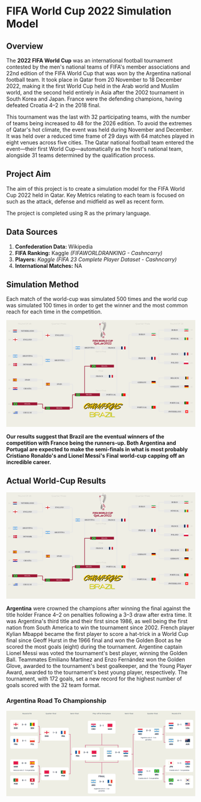 

# FIFA World Cup 2022 Simulation Model

## Overview

The **2022 FIFA World Cup** was an international football tournament contested by the men's national teams of FIFA's member associations and 22nd edition of the FIFA World Cup that was won by the Argentina national football team. It took place in Qatar from 20 November to 18 December 2022, making it the first World Cup held in the Arab world and Muslim world, and the second held entirely in Asia after the 2002 tournament in South Korea and Japan. France were the defending champions, having defeated Croatia 4–2 in the 2018 final.

This tournament was the last with 32 participating teams, with the number of teams being increased to 48 for the 2026 edition. To avoid the extremes of Qatar's hot climate, the event was held during November and December. It was held over a reduced time frame of 29 days with 64 matches played in eight venues across five cities. The Qatar national football team entered the event—their first World Cup—automatically as the host's national team, alongside 31 teams determined by the qualification process.

## Project Aim

The aim of this project is to create a simulation model for the FIFA World Cup 2022 held in Qatar. Key Metrics relating to each team is focused on such as the attack, defense and midfield as well as recent form.

The project is completed using R as the primary language.

## Data Sources

1. **Confederation Data:** Wikipedia
2. **FIFA Ranking:** Kaggle *(FIFAWORLDRANKING - Cashncarry)*
3. **Players:** *Kaggle (FIFA 23 Complete Player Dataset - Cashncarry)*
4. **International Matches:** NA

## Simulation Method

Each match of the world-cup was simulated 500 times and the world cup was simulated 100 times in order to get the winner and the most common reach for each time in the competition.

<img src="https://raw.githubusercontent.com/Jeffreyjose29/FIFAWorldCupSimulation/main/Images/SimulationKnockout.png" alt="ReadMe" />

**Our results suggest that Brazil are the eventual winners of the competition with France being the runners-up. Both Argentina and Portugal are expected to make the semi-finals in what is most probably Cristiano Ronaldo's and Lionel Messi's Final world-cup capping off an incredible career.**

## Actual World-Cup Results

<img src="https://raw.githubusercontent.com/Jeffreyjose29/FIFAWorldCupSimulation/main/Images/SimulationKnockout.png" alt="Argentina Champions" />

**Argentina** were crowned the champions after winning the final against the title holder France 4–2 on penalties following a 3–3 draw after extra time. It was Argentina's third title and their first since 1986, as well being the first nation from South America to win the tournament since 2002. French player Kylian Mbappé became the first player to score a hat-trick in a World Cup final since Geoff Hurst in the 1966 final and won the Golden Boot as he scored the most goals (eight) during the tournament. Argentine captain Lionel Messi was voted the tournament's best player, winning the Golden Ball. Teammates Emiliano Martínez and Enzo Fernández won the Golden Glove, awarded to the tournament's best goalkeeper, and the Young Player Award, awarded to the tournament's best young player, respectively. The tournament, with 172 goals, set a new record for the highest number of goals scored with the 32 team format.

### Argentina Road To Championship

<img src="https://raw.githubusercontent.com/Jeffreyjose29/FIFAWorldCupSimulation/main/Images/Actual World Cup Knockout Draw.png" alt="Knockout Stages" />





